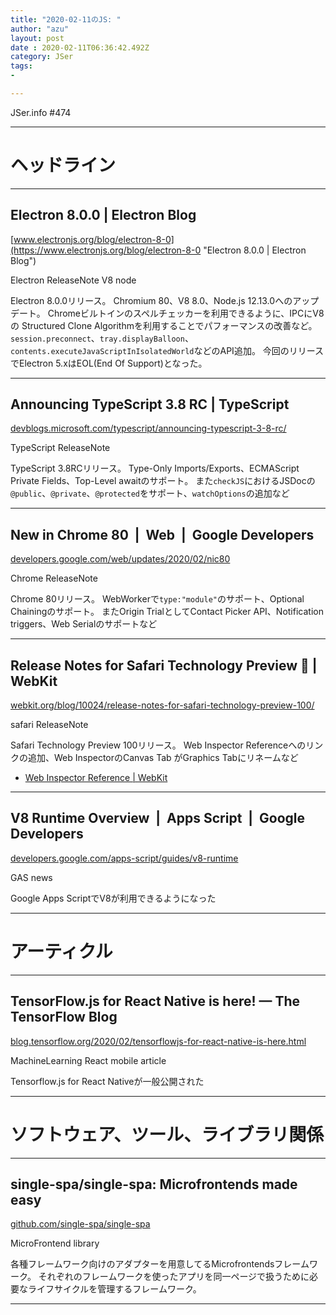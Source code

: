 ```yaml
---
title: "2020-02-11のJS: "
author: "azu"
layout: post
date : 2020-02-11T06:36:42.492Z
category: JSer
tags:
-

---
```


JSer.info #474

----

<h1 class="site-genre">ヘッドライン</h1>

----

## Electron 8.0.0 | Electron Blog
[www.electronjs.org/blog/electron-8-0](https://www.electronjs.org/blog/electron-8-0 "Electron 8.0.0 | Electron Blog")
<p class="jser-tags jser-tag-icon"><span class="jser-tag">Electron</span> <span class="jser-tag">ReleaseNote</span> <span class="jser-tag">V8</span> <span class="jser-tag"> node</span></p>

Electron 8.0.0リリース。
Chromium 80、V8 8.0、Node.js 12.13.0へのアップデート。
Chromeビルトインのスペルチェッカーを利用できるように、IPCにV8の Structured Clone Algorithmを利用することでパフォーマンスの改善など。
`session.preconnect`、`tray.displayBalloon`、`contents.executeJavaScriptInIsolatedWorld`などのAPI追加。
今回のリリースでElectron 5.xはEOL(End Of Support)となった。


----

## Announcing TypeScript 3.8 RC | TypeScript
[devblogs.microsoft.com/typescript/announcing-typescript-3-8-rc/](https://devblogs.microsoft.com/typescript/announcing-typescript-3-8-rc/ "Announcing TypeScript 3.8 RC | TypeScript")
<p class="jser-tags jser-tag-icon"><span class="jser-tag">TypeScript</span> <span class="jser-tag">ReleaseNote</span></p>

TypeScript 3.8RCリリース。
Type-Only Imports/Exports、ECMAScript Private Fields、Top-Level awaitのサポート。
また`checkJS`におけるJSDocの`@public`、`@private`、`@protected`をサポート、`watchOptions`の追加など


----

## New in Chrome 80  |  Web  |  Google Developers
[developers.google.com/web/updates/2020/02/nic80](https://developers.google.com/web/updates/2020/02/nic80 "New in Chrome 80  |  Web  |  Google Developers")
<p class="jser-tags jser-tag-icon"><span class="jser-tag">Chrome</span> <span class="jser-tag">ReleaseNote</span></p>

Chrome 80リリース。
WebWorkerで`type:"module"`のサポート、Optional Chainingのサポート。
またOrigin TrialとしてContact Picker API、Notification triggers、Web Serialのサポートなど


----

## Release Notes for Safari Technology Preview 💯 | WebKit
[webkit.org/blog/10024/release-notes-for-safari-technology-preview-100/](https://webkit.org/blog/10024/release-notes-for-safari-technology-preview-100/ "Release Notes for Safari Technology Preview 💯 | WebKit")
<p class="jser-tags jser-tag-icon"><span class="jser-tag">safari</span> <span class="jser-tag">ReleaseNote</span></p>

Safari Technology Preview 100リリース。
Web Inspector Referenceへのリンクの追加、Web InspectorのCanvas Tab がGraphics Tabにリネームなど

- [Web Inspector Reference | WebKit](https://webkit.org/web-inspector/ "Web Inspector Reference | WebKit")

----

## V8 Runtime Overview  |  Apps Script  |  Google Developers
[developers.google.com/apps-script/guides/v8-runtime](https://developers.google.com/apps-script/guides/v8-runtime "V8 Runtime Overview  |  Apps Script  |  Google Developers")
<p class="jser-tags jser-tag-icon"><span class="jser-tag">GAS</span> <span class="jser-tag">news</span></p>

Google Apps ScriptでV8が利用できるようになった


----
<h1 class="site-genre">アーティクル</h1>

----

## TensorFlow.js for React Native is here! — The TensorFlow Blog
[blog.tensorflow.org/2020/02/tensorflowjs-for-react-native-is-here.html](https://blog.tensorflow.org/2020/02/tensorflowjs-for-react-native-is-here.html "TensorFlow.js for React Native is here! — The TensorFlow Blog")
<p class="jser-tags jser-tag-icon"><span class="jser-tag">MachineLearning</span> <span class="jser-tag">React</span> <span class="jser-tag">mobile</span> <span class="jser-tag">article</span></p>

Tensorflow.js for React Nativeが一般公開された


----
<h1 class="site-genre">ソフトウェア、ツール、ライブラリ関係</h1>

----

## single-spa/single-spa: Microfrontends made easy
[github.com/single-spa/single-spa](https://github.com/single-spa/single-spa "single-spa/single-spa: Microfrontends made easy")
<p class="jser-tags jser-tag-icon"><span class="jser-tag">MicroFrontend</span> <span class="jser-tag">library</span></p>

各種フレームワーク向けのアダプターを用意してるMicrofrontendsフレームワーク。
それぞれのフレームワークを使ったアプリを同一ページで扱うために必要なライフサイクルを管理するフレームワーク。


----
